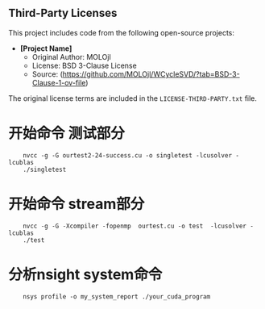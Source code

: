 ## Third-Party Licenses

This project includes code from the following open-source projects:

- **[Project Name]**  
  - Original Author: MOLOjl  
  - License: BSD 3-Clause License  
  - Source: (https://github.com/MOLOjl/WCycleSVD/?tab=BSD-3-Clause-1-ov-file)  

The original license terms are included in the `LICENSE-THIRD-PARTY.txt` file.

# 开始命令 测试部分
```
    nvcc -g -G ourtest2-24-success.cu -o singletest -lcusolver -lcublas
    ./singletest
```
# 开始命令 stream部分
```
    nvcc -g -G -Xcompiler -fopenmp  ourtest.cu -o test  -lcusolver -lcublas
    ./test
```
# 分析nsight system命令
```
    nsys profile -o my_system_report ./your_cuda_program
```